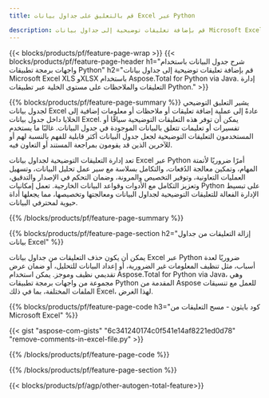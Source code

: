 ```yaml
---
title: قم بالتعليق على جداول بيانات Excel عبر Python 

description: قم بإضافة تعليقات توضيحية إلى جداول بيانات Microsoft Excel عبر تطبيق Python الخاص بك. مسح الشرح بكل سهولة.
---
```


{{< blocks/products/pf/feature-page-wrap >}}
{{< blocks/products/pf/feature-page-header h1="شرح جدول البيانات باستخدام واجهات برمجة تطبيقات Python" h2="قم بإضافة تعليقات توضيحية إلى جداول بيانات Microsoft Excel XLS وXLSX باستخدام Aspose.Total for Python via Java. إدارة التعليقات والملاحظات على مستوى الخلية عبر تطبيقات Python." >}}

{{% blocks/products/pf/feature-page-summary %}}
يشير التعليق التوضيحي لجدول بيانات Excel عادةً إلى عملية إضافة تعليقات أو ملاحظات أو معلومات إضافية إلى الخلايا داخل جدول بيانات Excel. يمكن أن توفر هذه التعليقات التوضيحية سياقًا أو تفسيرات أو تعليمات تتعلق بالبيانات الموجودة في جدول البيانات. غالبًا ما يستخدم المستخدمون التعليقات التوضيحية لجعل جدول البيانات أكثر قابلية للفهم بالنسبة لهم أو للآخرين الذين قد يقومون بمراجعة المستند أو التعاون فيه.<br />

تعد إدارة التعليقات التوضيحية لجداول بيانات Excel عبر Python أمرًا ضروريًا لأتمتة المهام، وتمكين معالجة الدُفعات، والتكامل بسلاسة مع سير عمل تحليل البيانات، وتسهيل العمليات التعاونية، وتوفير التخصيص والمرونة، وضمان التحكم في الإصدار والتدقيق، وتعزيز التكامل مع الأدوات وقواعد البيانات الخارجية. تعمل إمكانيات Python على تبسيط الإدارة الفعالة للتعليقات التوضيحية لجداول البيانات ومعالجتها وتخصيصها، مما يجعلها أداة حيوية لمحترفي البيانات.

{{% /blocks/products/pf/feature-page-summary  %}}

{{% blocks/products/pf/feature-page-section  h2="إزالة التعليقات من جداول بيانات Excel" %}}

يمكن أن يكون حذف التعليقات من جداول بيانات Excel عبر Python ضروريًا لعدة أسباب، مثل تنظيف المعلومات غير الضرورية، أو إعداد البيانات للتحليل، أو ضمان عرض تقديمي نظيف وموجز. يمكن استخدام Aspose.Total for Python via Java، وهي مجموعة من واجهات برمجة تطبيقات Python المقدمة من Aspose للعمل مع تنسيقات الملفات المختلفة، بما في ذلك Excel، لهذا الغرض.

{{% blocks/products/pf/feature-page-code h3="كود بايثون - مسح التعليقات من Microsoft Excel" %}}

{{< gist "aspose-com-gists" "6c341240174c0f541e14af8221ed0d78" "remove-comments-in-excel-file.py" >}}

{{% /blocks/products/pf/feature-page-code  %}}

{{% /blocks/products/pf/feature-page-section %}}

{{< blocks/products/pf/agp/other-autogen-total-feature>}}